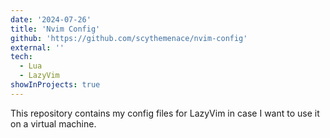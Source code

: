 ```yaml
---
date: '2024-07-26'
title: 'Nvim Config'
github: 'https://github.com/scythemenace/nvim-config'
external: ''
tech:
  - Lua
  - LazyVim
showInProjects: true
---
```


This repository contains my config files for LazyVim in case I want to use it on a virtual machine.
